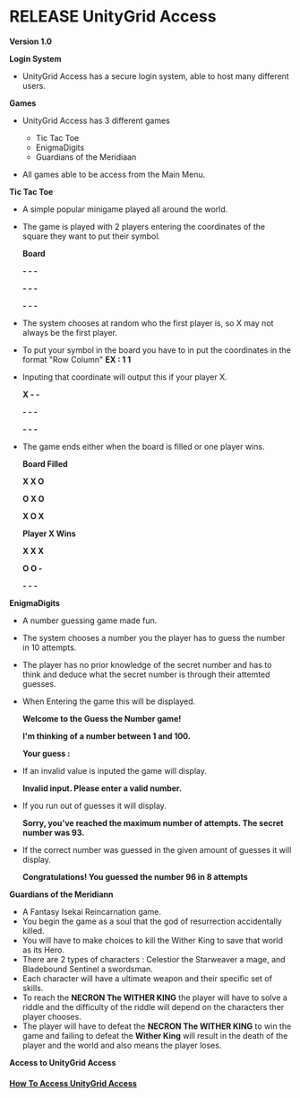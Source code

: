 # RELEASE UnityGrid Access

**Version 1.0**

**Login System**
- UnityGrid Access has a secure login system, able to host many different users.

**Games** 
- UnityGrid Access has 3 different games
  - Tic Tac Toe
  - EnigmaDigits
  - Guardians of the Meridiaan

- All games able to be access from the Main Menu.

**Tic Tac Toe**
- A simple popular minigame played all around the world.
- The game is played with 2 players entering the coordinates of the square they want to put their symbol.

  **Board**
  
  **- - -**

  **- - -**

  **- - -**

- The system chooses at random who the first player is, so X may not always be the first player.
- To put your symbol in the board you have to in put the coordinates in the format "Row Column" **EX : 1 1**
- Inputing that coordinate will output this if your player X.
  
  **X - -**

  **- - -**

  **- - -**
- The game ends either when the board is filled or one player wins.
  
  **Board Filled**

  **X X O**

  **O X O**

  **X O X**

  **Player X Wins**

  **X X X**

  **O O -**

  **- - -**

**EnigmaDigits**
- A number guessing game made fun.
- The system chooses a number you the player has to guess the number in 10 attempts.
- The player has no prior knowledge of the secret number and has to think and deduce what the secret number is through their attemted guesses.
- When Entering the game this will be displayed.

  **Welcome to the Guess the Number game!**
  
  **I'm thinking of a number between 1 and 100.**

  **Your guess :**

- If an invalid value is inputed the game will display.

  **Invalid input. Please enter a valid number.**

- If you run out of guesses it will display.

  **Sorry, you've reached the maximum number of attempts. The secret number was 93.**

- If the correct number was guessed in the given amount of guesses it will display.

  **Congratulations! You guessed the number 96 in 8 attempts**
  
**Guardians of the Meridiann**
- A Fantasy Isekai Reincarnation game.
- You begin the game as a soul that the god of resurrection accidentally killed.
- You will have to make choices to kill the Wither King to save that world as its Hero.
- There are 2 types of characters : Celestior the Starweaver a mage, and Bladebound Sentinel a swordsman.
- Each character will have a ultimate weapon and their specific set of skills.
- To reach the **NECRON The WITHER KING** the player will have to solve a riddle and the difficulty of the riddle will depend on the characters ther player chooses.
- The player will have to defeat the **NECRON The WITHER KING** to win the game and failing to defeat the **Wither King** will result in the death of the player and the world and also means the player
  loses.



**Access to UnityGrid Access**

#### [How To Access UnityGrid Access](https://github.com/AlphaMC0/UnityGrid-Access/blob/main/How%20To%20Access%20UnityGrid%20Access.md)

